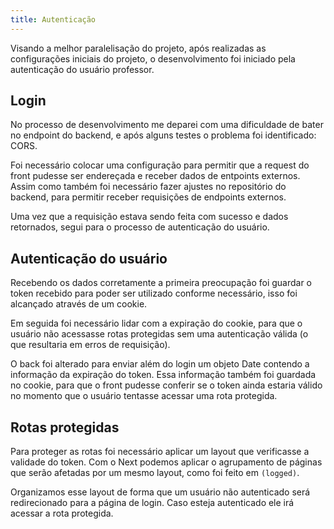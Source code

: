 ```yaml
---
title: Autenticação
---
```


Visando a melhor paralelisação do projeto, após realizadas as configurações iniciais do projeto, o desenvolvimento foi iniciado pela autenticação do usuário professor.


## Login

No processo de desenvolvimento me deparei com uma dificuldade de bater no endpoint do backend, e após alguns testes o problema foi identificado: CORS.

Foi necessário colocar uma configuração para permitir que a request do front pudesse ser endereçada e receber dados de entpoints externos.
Assim como também foi necessário fazer ajustes no repositório do backend, para permitir receber requisições de endpoints externos.

Uma vez que a requisição estava sendo feita com sucesso e dados retornados, segui para o processo de autenticação do usuário.

## Autenticação do usuário

Recebendo os dados corretamente a primeira preocupação foi guardar o token recebido para poder ser utilizado conforme necessário, isso foi alcançado através de um cookie.

Em seguida foi necessário lidar com a expiração do cookie, para que o usuário não acessasse rotas protegidas sem uma autenticação válida (o que resultaria em erros de requisição).

O back foi alterado para enviar além do login um objeto Date contendo a informação da expiração do token. Essa informação também foi guardada no cookie, para que o front pudesse conferir se o token ainda estaria válido no momento que o usuário tentasse acessar uma rota protegida.

## Rotas protegidas

Para proteger as rotas foi necessário aplicar um layout que verificasse a validade do token. Com o Next podemos aplicar o agrupamento de páginas que serão afetadas por um mesmo layout, como foi feito em `(logged)`.

Organizamos esse layout de forma que um usuário não autenticado será redirecionado para a página de login.
Caso esteja autenticado ele irá acessar a rota protegida.